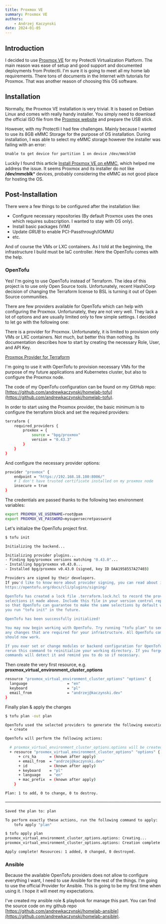 ```yaml
---
title: Proxmox VE
summary: Proxmox VE
authors:
    - Andrzej Kaczynski
date: 2024-01-05
---
```


## Introduction

I decided to use [Proxmox VE](https://www.proxmox.com/en/proxmox-virtual-environment/overview) for my Protectli Virtualization Platform. The main reason was ease of setup and good support and documented deployments from Protectli. I'm sure it is going to meet all my home lab requirements. There tons of documents in the Internet with tutorials for Proxmox. That was another reason of choosing this OS software.

## Installation

Normally, the Proxmox VE installation is very trivial. It is based on Debian Linux and comes with really handy installer. You simply need to download the official ISO file from the [Proxmox website](https://www.proxmox.com/en/downloads) and prepare the USB stick. 

However, with my Protectli I had few challenges. Mainly because I wanted to use its 8GB eMMC Storage for the purpose of OS installation. During installation, I was able to select my eMMC storage however the installer was failing with an error:

```bash
Unable to get device for partition 1 on device /dev/mmcblk0
```

Luckily I found this article [Install Proxmox VE on eMMC](https://ibug.io/blog/2022/03/install-proxmox-ve-emmc/), which helped me address the issue. It seems Proxmox and its installer do not like **/dev/mmcblk*** devices, probably considering the eMMC as not good place for hosting the OS. 

## Post-Installation

There were a few things to be configured after the installation like:
- Configure necessary repositories (By default Proxmox uses the ones which requires subscription. I wanted to stay with OS only).
- Install basic packages (VIM)
- Update *GRUB* to enable PCI-Passthrough/IOMMU
- etc.

And of course the VMs or LXC containers. As I told at the beginning, the infrastructure I build must be IaC controller. Here the OpenTofu comes with the help.

###  OpenTofu

Yes! I'm going to use OpenTofu instead of Terraform. The idea of this project is to use only Open Source tools. Unfortunately, recent HashiCorp decision of changing the Terraform license to BSL is turning it out of Open Source communities.

There are few providers available for OpenTofu which can help with configuring the Proxmox. Unfortunately, they are not very well. They lack a lot of options and are usually limited only to few simple settings. I decided to let go with the following one:

There is a provider for Proxmox. Unfortunately, it is limited to provision only VMs or LXC containers. Not much, but better this than nothing. Its documentation describes how to start by creating the necessary Role, User, and API Key.

[Proxmox Provider for Terraform](https://registry.terraform.io/providers/bpg/proxmox/latest)

I'm going to use it with OpenTofu to provision necessary VMs for the purpose of my future applications and Kubernetes cluster, but also to configure the Proxmox node.

The code of my OpenTofu configuration can be found on my GitHub repo: [https://github.com/andrewkaczynski/homelab-tofu](https://github.com/andrewkaczynski/homelab-tofu).

In order to start using the Proxmox provider, the basic minimum is to configure the terraform block and set the required providers:

```bash
terraform {
    required_providers {
        proxmox = {
            source = "bpg/proxmox"
            version = "0.43.3"
        }
    }
}
```

And configure the necessary provider options:

```bash
provider "proxmox" {
    endpoint = "https://192.168.18.100:8006/"
    # I don't have trusted certificate installed on my proxmox node
    insecure = true
}
```

The credentials are passed thanks to the following two environment variables:

```bash
export PROXMOX_VE_USERNAME=root@pam
export PROXMOX_VE_PASSWORD=mysupersecretpassword
```

Let's initialize the OpenTofu project first.

```bash
$ tofu init

Initializing the backend...

Initializing provider plugins...
- Finding bpg/proxmox versions matching "0.43.0"...
- Installing bpg/proxmox v0.43.0...
- Installed bpg/proxmox v0.43.0 (signed, key ID DAA1958557A27403)

Providers are signed by their developers.
If you'd like to know more about provider signing, you can read about it here:
https://opentofu.org/docs/cli/plugins/signing/

OpenTofu has created a lock file .terraform.lock.hcl to record the provider
selections it made above. Include this file in your version control repository
so that OpenTofu can guarantee to make the same selections by default when
you run "tofu init" in the future.

OpenTofu has been successfully initialized!

You may now begin working with OpenTofu. Try running "tofu plan" to see
any changes that are required for your infrastructure. All OpenTofu commands
should now work.

If you ever set or change modules or backend configuration for OpenTofu,
rerun this command to reinitialize your working directory. If you forget, other
commands will detect it and remind you to do so if necessary.
```

Then create the very first resource, e.g. **proxmox_virtual_environment_cluster_options**

```bash
resource "proxmox_virtual_environment_cluster_options" "options" {
  language                  = "en"
  keyboard                  = "pl"
  email_from                = "andrzej@kaczynski.dev"
}
```

Finally plan & apply the changes

```bash
$ tofu plan -out plan

OpenTofu used the selected providers to generate the following execution plan. Resource actions are indicated with the following symbols:
  + create

OpenTofu will perform the following actions:

  # proxmox_virtual_environment_cluster_options.options will be created
  + resource "proxmox_virtual_environment_cluster_options" "options" {
      + crs_ha      = (known after apply)
      + email_from  = "andrzej@kaczynski.dev"
      + id          = (known after apply)
      + keyboard    = "pl"
      + language    = "en"
      + mac_prefix  = (known after apply)
    }

Plan: 1 to add, 0 to change, 0 to destroy.

───────────────────────────────────────────────────────────────────────────────────────────────────────────────────────────────────────

Saved the plan to: plan

To perform exactly these actions, run the following command to apply:
    tofu apply "plan"

$ tofu apply plan
proxmox_virtual_environment_cluster_options.options: Creating...
proxmox_virtual_environment_cluster_options.options: Creation complete after 0s [id=cluster]

Apply complete! Resources: 1 added, 0 changed, 0 destroyed.

```

### Ansible

Because the available OpenTofu providers does not allow to configure everything I want, I need to use Ansible for the rest of the things. I'm going to use the official Provider for Ansible. This is going to be my first time when using it. I hope it will meet my expectations.

I've created my ansible role & playbook for manage this part. You can find the source code on my github repo [https://github.com/andrewkaczynski/homelab-ansible](https://github.com/andrewkaczynski/homelab-ansible).
